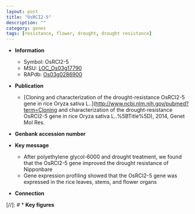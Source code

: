 ```yaml
---
layout: post
title: "OsRCI2-5"
description: ""
category: genes
tags: [resistance, flower, drought, drought resistance]
---
```


* **Information**  
    + Symbol: OsRCI2-5  
    + MSU: [LOC_Os03g17790](http://rice.plantbiology.msu.edu/cgi-bin/ORF_infopage.cgi?orf=LOC_Os03g17790)  
    + RAPdb: [Os03g0286900](http://rapdb.dna.affrc.go.jp/viewer/gbrowse_details/irgsp1?name=Os03g0286900)  

* **Publication**  
    + [Cloning and characterization of the drought-resistance OsRCI2-5 gene in rice Oryza sativa L..](http://www.ncbi.nlm.nih.gov/pubmed?term=Cloning and characterization of the drought-resistance OsRCI2-5 gene in rice Oryza sativa L..%5BTitle%5D), 2014, Genet Mol Res.

* **Genbank accession number**  

* **Key message**  
    + After polyethylene glycol-6000 and drought treatment, we found that the OsRCI2-5 gene improved the drought resistance of Nipponbare
    + Gene expression profiling showed that the OsRCI2-5 gene was expressed in the rice leaves, stems, and flower organs

* **Connection**  

[//]: # * **Key figures**  


